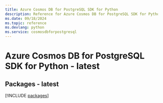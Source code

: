 ```yaml
---
title: Azure Cosmos DB for PostgreSQL SDK for Python
description: Reference for Azure Cosmos DB for PostgreSQL SDK for Python
ms.date: 09/18/2024
ms.topic: reference
ms.devlang: python
ms.service: cosmosdbforpostgresql
---
```

# Azure Cosmos DB for PostgreSQL SDK for Python - latest
## Packages - latest
[!INCLUDE [packages](cosmos-db-for-postgresql-index.md)]